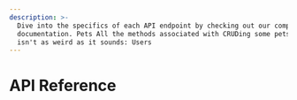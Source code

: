 ```yaml
---
description: >-
  Dive into the specifics of each API endpoint by checking out our complete
  documentation. Pets All the methods associated with CRUDing some pets. Which
  isn't as weird as it sounds: Users
---
```


# API Reference




